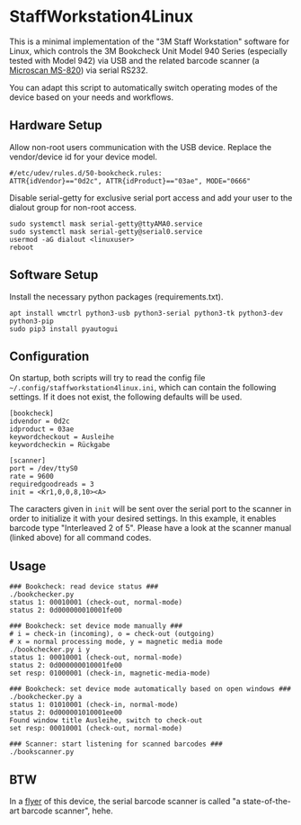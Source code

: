 # StaffWorkstation4Linux
This is a minimal implementation of the "3M Staff Workstation" software for Linux, which controls the 3M Bookcheck Unit Model 940 Series (especially tested with Model 942) via USB and the related barcode scanner (a [Microscan MS-820](https://files.microscan.com/downloadcenter/ms820manual.pdf)) via serial RS232.

You can adapt this script to automatically switch operating modes of the device based on your needs and workflows.

## Hardware Setup
Allow non-root users communication with the USB device. Replace the vendor/device id for your device model.

```
#/etc/udev/rules.d/50-bookcheck.rules:
ATTR{idVendor}=="0d2c", ATTR{idProduct}=="03ae", MODE="0666"
```

Disable serial-getty for exclusive serial port access and add your user to the dialout group for non-root access.
```
sudo systemctl mask serial-getty@ttyAMA0.service
sudo systemctl mask serial-getty@serial0.service
usermod -aG dialout <linuxuser>
reboot
```

## Software Setup
Install the necessary python packages (requirements.txt).
```
apt install wmctrl python3-usb python3-serial python3-tk python3-dev python3-pip
sudo pip3 install pyautogui
```

## Configuration
On startup, both scripts will try to read the config file `~/.config/staffworkstation4linux.ini`, which can contain the following settings. If it does not exist, the following defaults will be used.
```
[bookcheck]
idvendor = 0d2c
idproduct = 03ae
keywordcheckout = Ausleihe
keywordcheckin = Rückgabe

[scanner]
port = /dev/ttyS0
rate = 9600
requiredgoodreads = 3
init = <Kr1,0,0,8,10><A>
```

The caracters given in `init` will be sent over the serial port to the scanner in order to initialize it with your desired settings. In this example, it enables barcode type "Interleaved 2 of 5". Please have a look at the scanner manual (linked above) for all command codes.

## Usage
```
### Bookcheck: read device status ###
./bookchecker.py
status 1: 00010001 (check-out, normal-mode)
status 2: 0d000000010001fe00

### Bookcheck: set device mode manually ###
# i = check-in (incoming), o = check-out (outgoing)
# x = normal processing mode, y = magnetic media mode
./bookchecker.py i y
status 1: 00010001 (check-out, normal-mode)
status 2: 0d000000010001fe00
set resp: 01000001 (check-in, magnetic-media-mode)

### Bookcheck: set device mode automatically based on open windows ###
./bookchecker.py a
status 1: 01010001 (check-in, normal-mode)
status 2: 0d000001010001ee00
Found window title Ausleihe, switch to check-out
set resp: 00010001 (check-out, normal-mode)

### Scanner: start listening for scanned barcodes ###
./bookscanner.py
```

## BTW
In a [flyer](https://multimedia.3m.com/mws/media/602271O/940-series-bookcheck.pdf) of this device, the serial barcode scanner is called "a state-of-the-art barcode scanner", hehe.
